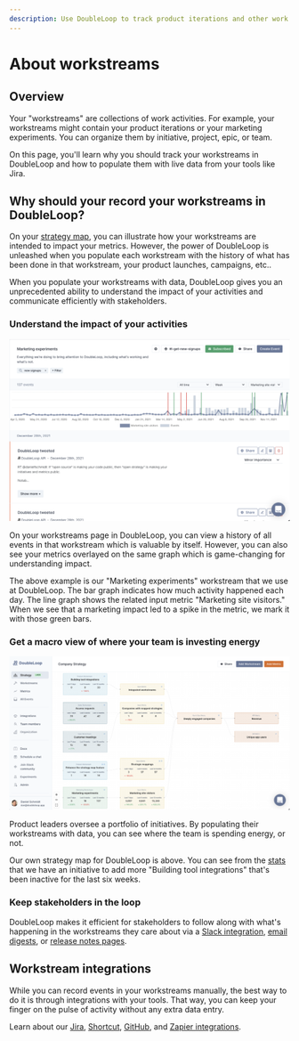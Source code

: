 ```yaml
---
description: Use DoubleLoop to track product iterations and other work activities.
---
```


# About workstreams

## Overview

Your "workstreams" are collections of work activities. For example, your workstreams might contain your product iterations or your marketing experiments. You can organize them by initiative, project, epic, or team.

On this page, you'll learn why you should track your workstreams in DoubleLoop and how to populate them with live data from your tools like Jira.

## Why should your record your workstreams in DoubleLoop?

On your [strategy map](../strategy-map/strategy-map-concepts.md), you can illustrate how your workstreams are intended to impact your metrics. However, the power of DoubleLoop is unleashed when you populate each workstream with the history of what has been done in that workstream, your product launches, campaigns, etc..

When you populate your workstreams with data, DoubleLoop gives you an unprecedented ability to understand the impact of your activities and communicate efficiently with stakeholders.

### Understand the impact of your activities

![Example: use DoubleLoop to undertstand the impact of marketing activities.](<../.gitbook/assets/Screen Shot 2021-12-30 at 11.45.00 AM.png>)

On your workstreams page in DoubleLoop, you can view a history of all events in that workstream which is valuable by itself. However, you can also see your metrics overlayed on the same graph which is game-changing for understanding impact.

The above example is our "Marketing experiments" workstream that we use at DoubleLoop. The bar graph indicates how much activity happened each day. The line graph shows the related input metric "Marketing site visitors." When we see that a marketing impact led to a spike in the metric, we mark it with those green bars.

### Get a macro view of where your team is investing energy&#x20;

![Use the strategy map to see which workstreams are active or dormant.](<../.gitbook/assets/Screen Shot 2021-12-30 at 11.53.40 AM.png>)

Product leaders oversee a portfolio of initiatives. By populating their workstreams with data, you can see where the team is spending energy, or not.

Our own strategy map for DoubleLoop is above. You can see from the [stats](../strategy-map/stats-on-your-strategy-map.md) that we have an initiative to add more "Building tool integrations" that's been inactive for the last six weeks.

### Keep stakeholders in the loop

DoubleLoop makes it efficient for stakeholders to follow along with what's happening in the workstreams they care about via a [Slack integration](../slack-setup.md), [email digests](../email-digests.md), or [release notes pages](../private-and-public-stakeholder-views.md).

## Workstream integrations

While you can record events in your workstreams manually, the best way to do it is through integrations with your tools. That way, you can keep your finger on the pulse of activity without any extra data entry.

Learn about our [Jira](our-jira-app.md), [Shortcut](shortcut-integration.md), [GitHub](github-setup-instructions.md), and [Zapier integrations](zapier-integration.md).

